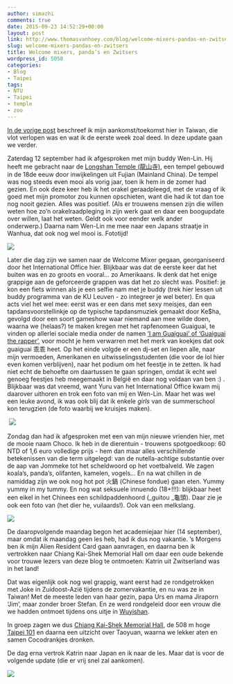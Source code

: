 ```yaml
---
author: simazhi
comments: true
date: 2015-09-23 14:52:29+00:00
layout: post
link: http://www.thomasvanhoey.com/blog/welcome-mixers-pandas-en-zwitsers
slug: welcome-mixers-pandas-en-zwitsers
title: Welcome mixers, panda’s en Zwitsers
wordpress_id: 5058
categories:
- Blog
- Taipei
tags:
- NTU
- Taipei
- temple
- zoo
---
```


[In de vorige post](http://www.thomasvanhoey.com/blog/toekomst-in-taiwan) beschreef ik mijn aankomst/toekomst hier in Taiwan, die vlot verlopen was en wat ik de eerste week zoal deed. In deze update gaan we verder.







Zaterdag 12 september had ik afgesproken met mijn buddy Wen-Lin. Hij heeft me gebracht naar de [Longshan Temple (龍山寺)](https://en.wikipedia.org/wiki/Mengjia_Longshan_Temple), een tempel gebouwd in de 18de eeuw door inwijkelingen uit Fujian (Mainland China). De tempel was nog steeds even mooi als vorig jaar, toen ik hem in de zomer had gezien. En ook deze keer heb ik het orakel geraadpleegd, met de vraag of ik goed met mijn promotor zou kunnen opschieten, want die had ik tot dan toe nog nooit gezien. Alles was positief. (Als er trouwens mensen zijn die willen weten hoe zo’n orakelraadpleging in zijn werk gaat en daar een boogupdate over willen, laat het weten. Geldt ook voor eender welk ander onderwerp.) Daarna nam Wen-Lin me mee naar een Japans straatje in Wanhua, dat ook nog wel mooi is. Fototijd!







![](http://www.thomasvanhoey.com/nextgen-attach_to_post/preview/id--5332)













Later die dag zijn we samen naar de Welcome Mixer gegaan, georganiseerd door het International Office hier. Blijkbaar was dat de eerste keer dat het buiten was en zo groots en vooral… zo Amerikaans. Ik denk dat het enige grappige aan de geforceerde grappen was dat het zo slecht was. Positief: je kon een fiets winnen als je een selfie nam met je buddy (trek hier lessen uit buddy programma van de KU Leuven - zo integreer je wel beter). En qua acts viel het wel mee: eerst was er een dans met sexy meisjes, dan een tapdansvoorstellinkje op de typische tapdansmuziek gemaakt door Ke$ha, gevolgd door een soort gameshow waar niemand aan mee wilde doen, waarna we (helaas?) te maken kregen met het rapfenomeen Guaiguai, te vinden op allerlei sociale media onder de namen [‘I am Guaiguai’ of ‘Guaiguai the rapper’](https://www.youtube.com/watch?v=ob6nwKWKBQM), voor mocht je hem verwarren met het merk van koekjes dat ook guaiguai 乖乖 heet. Op het einde volgde er een dj-set en liepen alle, naar mijn vermoeden, Amerikanen en uitwisselingsstudenten (die voor de lol hier even komen verblijven), naar het podium om het feestje in te zetten. Ik had niet echt de behoefte om daartussen te gaan springen, omdat ik echt wel genoeg feestjes heb meegemaakt in België en daar nog voldaan van ben :) . Blijkbaar was dat vreemd, want Yuru van het International Office kwam mij daarover uithoren en trok een foto van mij en Wen-Lin. Maar het was wel een leuke avond, ik was ook blij dat ik enkele _girls_ van de summerschool kon terugzien (de foto waarbij we kruisjes maken).







 ![](http://www.thomasvanhoey.com/nextgen-attach_to_post/preview/id--5334)







Zondag dan had ik afgesproken met een van mijn nieuwe vrienden hier, met de mooie naam Choco. Ik heb in de dierentuin - trouwens spotgoedkoop: 60 NTD of 1,6 euro volledige prijs - hem dan maar alles verschillende betekenissen van die term uitgelegd: van de nutella-achtige substantie over de aap van Jommeke tot het scheldwoord op het voetbalveld. We zagen koala’s, panda’s, olifanten, kamelen, vogels… En na wat chillen in de namiddag zijn we ook nog hot pot 火鍋 (Chinese fondue) gaan eten. Yummy yummy in my tummy. En nog wat seksuele innuendo (18+!!!): blijkbaar heet een eikel in het Chinees een schildpaddenhoord (_guitou _龜頭). Daar zie je ook een foto van (het dier he, vuilaards!). Ook van een melkslang.







![](http://www.thomasvanhoey.com/nextgen-attach_to_post/preview/id--5335)













De daaropvolgende maandag begon het academiejaar hier (14 september), maar omdat ik maandag geen les heb, had ik dus nog vakantie. ’s Morgens ben ik mijn Alien Resident Card gaan aanvragen, en daarna ben ik vertrokken naar Chiang Kai-Shek Memorial Hall om daar een oude bekende voor trouwe lezers van deze blog te ontmoeten: Katrin uit Zwitserland was in het land!




Dat was eigenlijk ook nog wel grappig, want eerst had ze rondgetrokken met Joke in Zuidoost-Azië tijdens de zomervakantie, en nu was ze in Taiwan! Met de meeste leden van haar gezin, papa Urs en mama Jiraporn ‘Jim’, maar zonder broer Stefan. En ze werd rondgeleid door een vrouw die we hadden ontmoet tijdens ons uitje in [Wuyishan](http://www.thomasvanhoey.com/reisjes/kerstupdate-i-wuyishan-en-de-sint).




In groep zagen we dus [Chiang Kai-Shek Memorial Hall](https://en.wikipedia.org/wiki/Chiang_Kai-shek_Memorial_Hall), de 508 m hoge [Taipei 101](https://en.wikipedia.org/wiki/Taipei_101) en daarna een uitzicht over Taoyuan, waarna we lekker aten en samen Cocodrankjes dronken.







De dag erna vertrok Katrin naar Japan en ik naar de les. Maar dat is voor de volgende update (die er vrij snel zal aankomen).







![](http://www.thomasvanhoey.com/nextgen-attach_to_post/preview/id--5337)



